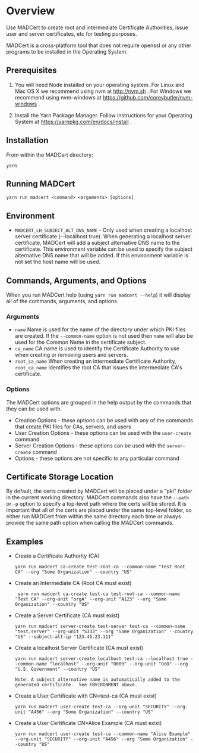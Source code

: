 # Overview

Use MADCert to create root and intermediate Certificate Authorities, issue user and server certificates, etc for testing purposes.

MADCert is a cross-platform tool that does not require openssl or any other programs to be installed in the Operating System.

## Prerequisites

1.  You will need Node installed on your operating system. For Linux and Mac OS X we recommend using nvm
    at http://nvm.sh . For Windows we recommend using nvm-windows at https://github.com/coreybutler/nvm-windows .

2.  Install the Yarn Package Manager. Follow instructions for your Operating System at https://yarnpkg.com/en/docs/install .

## Installation

From within the MADCert directory:

    yarn

## Running MADCert

    yarn run madcert <command> <arguments> [options]

## Environment

-   `MADCERT_LH_SUBJECT_ALT_DNS_NAME` - Only used when creating a localhost server certificate (--localhost true). When generating a localhost server certificate, MADCert will add a subject alternative DNS name to the certificate. This environment variable can be used to specify the subject alternative DNS name that will be added. If this environment variable is not set the host name will be used.

## Commands, Arguments, and Options

When you run MADCert help (using `yarn run madcert --help`) it will display all of the commands, arguments, and options.

### Arguments

-   `name` Name is used for the name of the directory under which PKI files are created. If the `--common-name` option is not used then `name` will also be used for the Common Name in the certificate subject.
-   `ca_name` CA name is used to identify the Certificate Authority to use when creating or removing users and servers.
-   `root_ca_name` When creating an intermediate Certificate Authority, `root_ca_name` identifies the root CA that issues
    the intermediate CA's certificate.

### Options

The MADCert options are grouped in the help output by the commands that they can be used with.

-   Creation Options - these options can be used with any of the commands that create PKI files for CAs, servers, and users
-   User Creation Options - these options can be used with the `user-create` command
-   Server Creation Options - these options can be used with the `server-create` command
-   Options - these options are not specific to any particular command

## Certificate Storage Location

By default, the certs created by MADCert will be placed under a "pki" folder in the current working directory. MADCert commands also have the `--path` or `-p` option to specify
a top-level path where the certs will be stored. It is important that all of the certs are placed under the same top-level folder, so either run MADCert from within the same
directory each time or always provide the same path option when calling the MADCert commands.

## Examples

-   Create a Certificate Authority (CA)

        yarn run madcert ca-create test-root-ca --common-name "Test Root CA" --org "Some Organization" --country "US"

-   Create an Intermediate CA (Root CA must exist)

         yarn run madcert ca-create test-ca test-root-ca --common-name "Test CA" --org-unit "orgA" --org-unit "A123" --org "Some Organization" --country "US"

-   Create a Server Certificate (CA must exist)

        yarn run madcert server-create test-server test-ca --common-name "test.server" --org-unit "S333" --org "Some Organization" --country "US" --subject-alt-ip "123.45.23.111"

-   Create a localhost Server Certificate (CA must exist)

        yarn run madcert server-create localhost test-ca --localhost true --common-name "localhost" --org-unit "D009" --org-unit "DoD" --org "U.S. Government" --country "US"

        Note: A subject alternative name is automatically added to the generated certificate.  See ENVIRONMENT above.

-   Create a User Certificate with CN=test-ca (CA must exist)

        yarn run madcert user-create test-ca --org-unit "SECURITY" --org-unit "A456" --org "Some Organization" --country "US"

-   Create a User Certificate CN=Alice Example (CA must exist)

        yarn run madcert user-create test-ca --common-name "Alice Example" --org-unit "SECURITY" --org-unit "A456" --org "Some Organization" --country "US"
